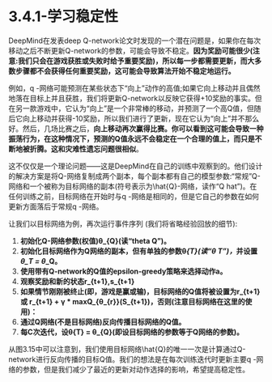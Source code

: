 # 3.4.1-学习稳定性

DeepMind在发表deep Q-network论文时发现的一个潜在问题是，如果你在每次移动之后不断更新Q-network的参数，可能会导致不稳定。**因为奖励可能很少\(注意:我们只会在游戏获胜或失败时给予重要奖励\)，所以每一步都需要更新，而大多数步骤都不会获得任何重要奖励，这可能会导致算法开始不稳定地运行。**

例如，q -网络可能预测在某些状态下“向上”动作的高值;如果它向上移动并且偶然地落在目标上并且获胜，我们将更新Q-network以反映它获得+10奖励的事实。但在另一款游戏中，它认为“向上”是一个非常棒的移动，并预测了一个高Q值，但随后它向上移动并获得-10奖励，所以我们进行了更新，现在它认为“向上”并不那么好。然后，几场比赛之后，**向上移动再次赢得比赛。你可以看到这可能会导致一种振荡行为，在这种情况下，预测的Q值永远不会稳定在一个合理的值上，而只是不断地被折腾。这和灾难性遗忘问题很相似**。

这不仅仅是一个理论问题——这是DeepMind在自己的训练中观察到的。他们设计的解决方案是将Q-网络复制成两个副本，每个副本都有自己的模型参数:“常规”Q-网络和一个被称为目标网络的副本\(符号表示为\hat{Q}-网络，读作“Q hat”\)。在任何训练之前，目标网络在开始时与q -网络是相同的，但是它自己的参数在如何更新方面落后于常规q -网络。

让我们以目标网络为例，再次运行事件序列 \(我们将省略经验回放的细节\):

1. **初始化Q-网络参数\(权值\)θ\_{Q}\(读“theta Q”\)。** 
2. **初始化目标网络作为Q网络的副本，但有单独的参数θ**_**{T}\(读“θ T”\)，**_**并设置**_**θ\_T = θ**_**\_Q。** 
3. **使用带有Q-network的Q值的epsilon-greedy策略来选择动作a。** 
4. **观察奖励和新的状态r\_{t+1},s\_{t+1}**
5. **如果情节刚刚被终止\(即，游戏是赢或输\)，目标网络的Q值将被设置为r\_{t+1}或 r\_{t+1} + γ \* maxQ\_{θ\_{r}}\(S\_{t+1}\)，否则\(注意目标网络在这里的使用\)：**
6. **通过Q网络\(不是目标网络\)反向传播目标网络的Q值。** 
7. **每C次迭代，设θ{T} = θ\_{Q}\(即设目标网络的参数等于Q网络的参数\)。**

从图3.15中可以注意到，我们使用目标网络\hat{Q}的唯一一次是计算通过Q-network进行反向传播的目标Q值。我们的想法是在每次训练迭代时更新主要q -网络的参数，但是我们减少了最近的更新对动作选择的影响，希望提高稳定性。




